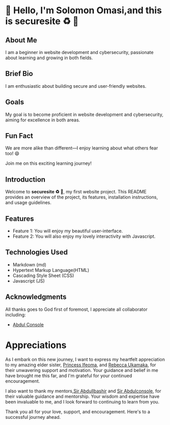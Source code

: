 

# 👋 Hello, I'm Solomon Omasi,and this is securesite ♻️ 🔐

## About Me
I am a beginner in website development and cybersecurity, passionate about learning and growing in both fields.

## Brief Bio
I am enthusiastic about building secure and user-friendly websites.

## Goals
My goal is to become proficient in website development and cybersecurity, aiming for excellence in both areas.

## Fun Fact
We are more alike than different—I enjoy learning about what others fear too! 😄

Join me on this exciting learning journey!


## Introduction
Welcome to **securesite ♻️ 🔐**, my first website project. This README provides an overview of the project, its features, installation instructions, and usage guidelines.

## Features
- Feature 1: You will enjoy my beautiful user-interface.
- Feature 2: You will also enjoy my lovely interactivity with Javascript.

## Technologies Used
- Markdown (md)
- Hypertext Markup Language(HTML)
- Cascading Style Sheet (CSS)
- Javascript (JS)

## Acknowledgments
All thanks goes to God first of foremost, I appreciate all collaborator including:
- [Abdul Console](https://github.com/AbdulConsole)  

# Appreciations
  As I embark on this new journey, I want to express my heartfelt appreciation to my amazing elder sister, [Princess Ifeoma](https://web.facebook.com/ifeoma.princessnwanne), and [Rebecca Ukamaka](https://web.facebook.com/becky.muomaife.1), for their unwavering support and motivation. Your guidance and belief in me have brought me this far, and I'm grateful for your continued encouragement.

 I also want to thank my mentors,[Sir Abdullbashir](https://web.facebook.com/abdullbashir.aliyu.3) and [Sir Abdulconsole](https://github.com/AbdulConsole), for their valuable guidance and mentorship. Your wisdom and expertise have been invaluable to me, and I look forward to continuing to learn from you.

Thank you all for your love, support, and encouragement. Here's to a successful journey ahead.
